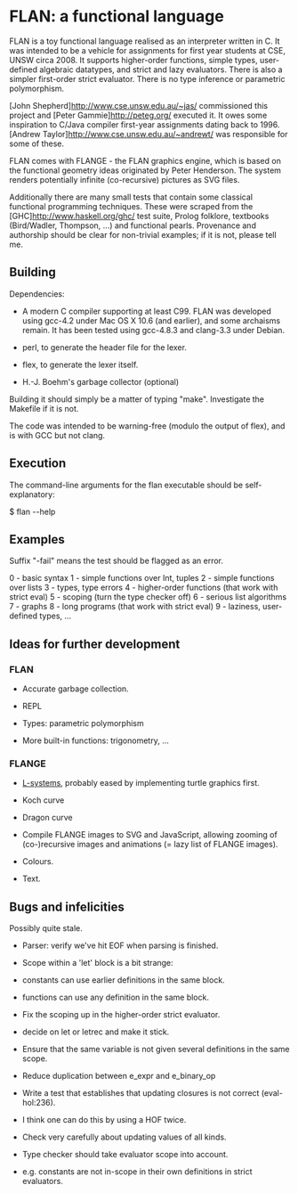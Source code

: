 # FLAN: a functional language

FLAN is a toy functional language realised as an interpreter written
in C. It was intended to be a vehicle for assignments for first year
students at CSE, UNSW circa 2008. It supports higher-order functions,
simple types, user-defined algebraic datatypes, and strict and lazy
evaluators. There is also a simpler first-order strict
evaluator. There is no type inference or parametric polymorphism.

[John Shepherd]<http://www.cse.unsw.edu.au/~jas/> commissioned this
project and [Peter Gammie]<http://peteg.org/> executed it. It owes
some inspiration to C/Java compiler first-year assignments dating back
to 1996. [Andrew Taylor]<http://www.cse.unsw.edu.au/~andrewt/> was
responsible for some of these.

FLAN comes with FLANGE - the FLAN graphics engine, which is based on
the functional geometry ideas originated by Peter Henderson. The
system renders potentially infinite (co-recursive) pictures as SVG
files.

Additionally there are many small tests that contain some classical
functional programming techniques. These were scraped from the
[GHC]<http://www.haskell.org/ghc/> test suite, Prolog folklore,
textbooks (Bird/Wadler, Thompson, ...)  and functional
pearls. Provenance and authorship should be clear for non-trivial
examples; if it is not, please tell me.

## Building

Dependencies:

* A modern C compiler supporting at least C99. FLAN was developed
  using gcc-4.2 under Mac OS X 10.6 (and earlier), and some archaisms
  remain. It has been tested using gcc-4.8.3 and clang-3.3 under
  Debian.

* perl, to generate the header file for the lexer.

* flex, to generate the lexer itself.

* H.-J. Boehm's garbage collector (optional)

Building it should simply be a matter of typing "make". Investigate
the Makefile if it is not.

The code was intended to be warning-free (modulo the output of flex),
and is with GCC but not clang.

## Execution

The command-line arguments for the flan executable should be
self-explanatory:

$ flan --help

## Examples

Suffix "-fail" means the test should be flagged as an error.

0 - basic syntax
1 - simple functions over Int, tuples
2 - simple functions over lists
3 - types, type errors
4 - higher-order functions (that work with strict eval)
5 - scoping (turn the type checker off)
6 - serious list algorithms
7 - graphs
8 - long programs (that work with strict eval)
9 - laziness, user-defined types, ...

## Ideas for further development

### FLAN

* Accurate garbage collection.

* REPL

* Types: parametric polymorphism

* More built-in functions: trigonometry, ...

### FLANGE

* [L-systems](http://en.wikipedia.org/wiki/L-system), probably eased
  by implementing turtle graphics first.
 * Koch curve
 * Dragon curve

* Compile FLANGE images to SVG and JavaScript, allowing zooming of
  (co-)recursive images and animations (= lazy list of FLANGE images).

* Colours.

* Text.

## Bugs and infelicities

Possibly quite stale.

* Parser: verify we've hit EOF when parsing is finished.

* Scope within a 'let' block is a bit strange:
 * constants can use earlier definitions in the same block.
 * functions can use any definition in the same block.

* Fix the scoping up in the higher-order strict evaluator.
 * decide on let or letrec and make it stick.
 * Ensure that the same variable is not given several definitions in
   the same scope.

* Reduce duplication between e_expr and e_binary_op

* Write a test that establishes that updating closures is not correct
  (eval-hol:236).
 * I think one can do this by using a HOF twice.
 * Check very carefully about updating values of all kinds.

* Type checker should take evaluator scope into account.
 * e.g. constants are not in-scope in their own definitions in strict
   evaluators.
